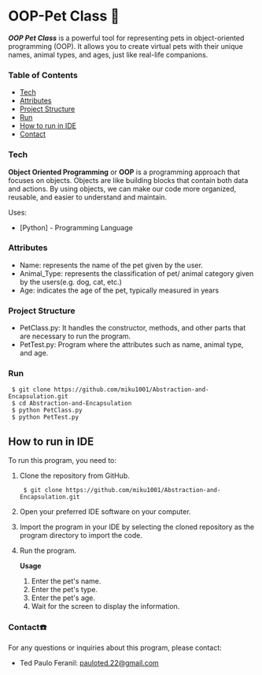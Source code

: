 # OOP-Pet Class 🐶

***OOP Pet Class*** is a powerful tool for representing pets in object-oriented programming (OOP). It allows you to create virtual pets with their 
unique names, animal types, and ages, just like real-life companions.



### Table of Contents
- [Tech](#tech)
- [Attributes](#att)
- [Project Structure](#proj)
- [Run](#run)
- [How to run in IDE](#ide)
- [Contact](#contact)

### Tech <a name="tech"></a>
**Object Oriented Programming** or **OOP** is a programming approach that focuses on objects. Objects are like building 
blocks that contain both data and actions. By using objects, we can make our code more organized, reusable, and easier to understand and maintain. 

Uses:
* [Python] - Programming Language

### Attributes <a name="att"></a>
- Name: represents the name of the pet given by the user.
- Animal_Type: represents the classification of pet/ animal category given by the users(e.g. dog, cat, etc.)
- Age: indicates the age of the pet, typically measured in years

### Project Structure <a name="proj"></a>
- PetClass.py: It handles the constructor, methods, and other parts that are necessary to run the program.
- PetTest.py: Program where the attributes such as name, animal type, and age.

### Run <a name="run"></a>
     $ git clone https://github.com/miku1001/Abstraction-and-Encapsulation.git
     $ cd Abstraction-and-Encapsulation
     $ python PetClass.py
     $ python PetTest.py
     
## How to run in IDE <a name="ide"></a>

To run this program, you need to:
1. Clone the repository from GitHub.

        $ git clone https://github.com/miku1001/Abstraction-and-Encapsulation.git
2. Open your preferred IDE software on your computer.
3. Import the program in your IDE by selecting the cloned repository as the program directory to import the code.
4. Run the program.
   
    **Usage**
    1. Enter the pet's name.
    2. Enter the pet's type.
    3. Enter the pet's age.
    4. Wait for the screen to display the information.

### Contact☎️ <a name="contact"></a>
  For any questions or inquiries about this program, please contact:
  
  - Ted Paulo Feranil: pauloted.22@gmail.com

